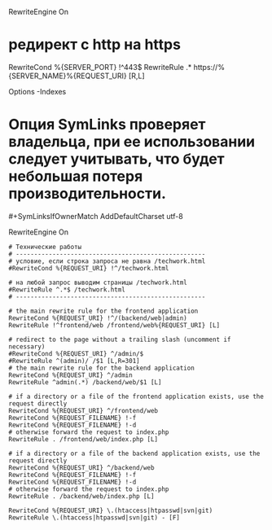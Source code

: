 
RewriteEngine On
# редирект с http на https
RewriteCond %{SERVER_PORT} !^443$
RewriteRule .* https://%{SERVER_NAME}%{REQUEST_URI} [R,L]

Options -Indexes 
# Опция SymLinks проверяет владельца, при ее использовании следует учитывать, что будет небольшая потеря производительности.
#+SymLinksIfOwnerMatch
AddDefaultCharset utf-8

<IfModule mod_rewrite.c>
    RewriteEngine On

    # Технические работы
    # ----------------------------------------------------
    # условие, если строка запроса не равна /techwork.html
    #RewriteCond %{REQUEST_URI} !^/techwork.html

    # на любой запрос выводим страницы /techwork.html
    #RewriteRule ^.*$ /techwork.html
    # ----------------------------------------------------

    # the main rewrite rule for the frontend application
    RewriteCond %{REQUEST_URI} !^/(backend/web|admin)
    RewriteRule !^frontend/web /frontend/web%{REQUEST_URI} [L]

    # redirect to the page without a trailing slash (uncomment if necessary)
    #RewriteCond %{REQUEST_URI} ^/admin/$
    #RewriteRule ^(admin)/ /$1 [L,R=301]
    # the main rewrite rule for the backend application
    RewriteCond %{REQUEST_URI} ^/admin
    RewriteRule ^admin(.*) /backend/web/$1 [L]

    # if a directory or a file of the frontend application exists, use the request directly
    RewriteCond %{REQUEST_URI} ^/frontend/web
    RewriteCond %{REQUEST_FILENAME} !-f
    RewriteCond %{REQUEST_FILENAME} !-d
    # otherwise forward the request to index.php
    RewriteRule . /frontend/web/index.php [L]

    # if a directory or a file of the backend application exists, use the request directly
    RewriteCond %{REQUEST_URI} ^/backend/web
    RewriteCond %{REQUEST_FILENAME} !-f
    RewriteCond %{REQUEST_FILENAME} !-d
    # otherwise forward the request to index.php
    RewriteRule . /backend/web/index.php [L]

    RewriteCond %{REQUEST_URI} \.(htaccess|htpasswd|svn|git)
    RewriteRule \.(htaccess|htpasswd|svn|git) - [F]
</IfModule>